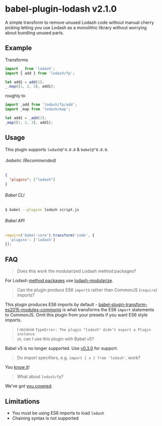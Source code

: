 # babel-plugin-lodash v2.1.0

A simple transform to remove unused Lodash code without manual cherry picking
letting you use Lodash as a monolithic library without worrying about bundling
unused parts.

## Example

Transforms

```js
import _ from 'lodash';
import { add } from 'lodash/fp';

let add1 = add(1);
_.map([1, 2, 3], add1);
```

roughly to

```js
import _add from 'lodash/fp/add';
import _map from 'lodash/map';

let add1 = _add(1);
_map([1, 2, 3], add1);
```

## Usage

This plugin supports `lodash@^4.0.0` & `babel@^6.0.0`.

###### .babelrc (Recommended)

```json
{
  "plugins": ["lodash"]
}
```

###### Babel CLI

```sh
$ babel --plugins lodash script.js
```

###### Babel API

```js
require('babel-core').transform('code', {
  'plugins': ['lodash']
});
```

## FAQ

> Does this work the modularized Lodash method packages?

For Lodash [method packages](https://www.npmjs.com/browse/keyword/lodash-modularized)
use [lodash-modularize](https://github.com/megawac/lodash-modularize).

> Can the plugin produce ES6 `import`s rather than CommonJS (`require`) imports?

This plugin produces ES6 imports by default - [babel-plugin-transform-es2015-modules-commonjs](https://www.npmjs.com/package/babel-plugin-transform-es2015-modules-commonjs) is what transforms the ES6 `import` statements to CommonJS. Omit this plugin from your presets if you want ES6 style imports.

> I receive `TypeError: The plugin "lodash" didn’t export a Plugin instance`<br>
> or, can I use this plugin with Babel v5?

Babel v5 is no longer supported. Use [v0.3.0](https://github.com/lodash/babel-plugin-lodash/tree/0.3.0)
for support.

> Do import specifiers, e.g. `import { x } from 'lodash'`, work?

You [know it](https://github.com/lodash/babel-plugin-lodash/blob/master/test/fixtures/multi-specifier/actual.js)!

> What about `lodash/fp`?

We’ve got [you covered](https://github.com/lodash/babel-plugin-lodash/blob/master/test/fixtures/lodash-fp-specifiers/actual.js).

## Limitations

* You must be using ES6 imports to load `lodash`
* Chaining syntax is not supported
